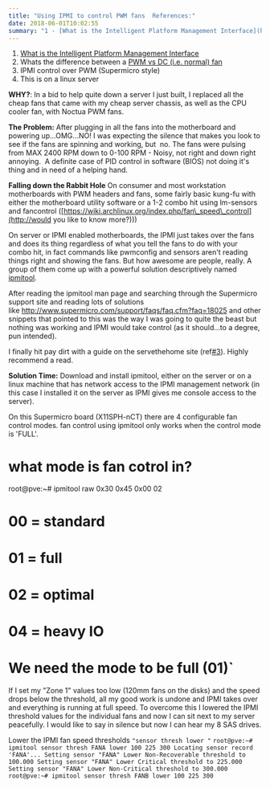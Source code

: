 ```yaml
---
title: "Using IPMI to control PWM fans	References:"
date: 2018-06-01T10:02:55
summary: "1 - [What is the Intelligent Platform Management Interface](https://en.wikipedia.org/wiki/Intelligent_Platform_Management_Interface) 2 - Whats the difference between a [PWM vs DC (i.e. normal) fan](http://www.tomshardware.com/answers/id-3151794/confused-pwm-mode-fans-asus-bios.html) 3 - IPMI control over PWM (Supermicro style)..."
---
```


1. [What is the Intelligent Platform Management Interface](https://en.wikipedia.org/wiki/Intelligent_Platform_Management_Interface)
2. Whats the difference between a [PWM vs DC (i.e. normal) fan](http://www.tomshardware.com/answers/id-3151794/confused-pwm-mode-fans-asus-bios.html)
3. IPMI control over PWM (Supermicro style)
4. This is on a linux server

**WHY?**:
In a bid to help quite down a server I just built, I replaced all the cheap fans that came with my cheap server chassis, as well as the CPU cooler fan, with Noctua PWM fans.

**The Problem:**
After plugging in all the fans into the motherboard and powering up...OMG...NO! I was expecting the silence that makes you look to see if the fans are spinning and working, but  no. The fans were pulsing from MAX 2400 RPM down to 0-100 RPM - Noisy, not right and down right annoying.  A definite case of PID control in software (BIOS) not doing it's thing and in need of a helping hand.

**Falling down the Rabbit Hole**
On consumer and most workstation motherboards with PWM headers and fans, some fairly basic kung-fu with either the motherboard utility software or a 1-2 combo hit using lm-sensors and fancontrol ([https://wiki.archlinux.org/index.php/fan\_speed\_control](http://would you like to know more?)))

On server or IPMI enabled motherboards, the IPMI just takes over the fans and does its thing regardless of what you tell the fans to do with your combo hit, in fact commands like pwmconfig and sensors aren't reading things right and showing the fans. But how awesome are people, really. A group of them come up with a powerful solution descriptively named [ipmitool](https://github.com/ipmitool/ipmitool).

After reading the ipmitool man page and searching through the Supermicro support site and reading lots of solutions like <http://www.supermicro.com/support/faqs/faq.cfm?faq=18025> and other snippets that pointed to this was the way I was going to quite the beast but nothing was working and IPMI would take control (as it should...to a degree, pun intended).

I finally hit pay dirt with a guide on the servethehome site (ref[#3](https://forums.servethehome.com/index.php?resources/supermicro-x9-x10-x11-fan-speed-control.20/)). Highly recommend a read.

**Solution Time:**
Download and install ipmitool, either on the server or on a linux machine that has network access to the IPMI management network (in this case I installed it on the server as IPMI gives me console access to the server).

On this Supermicro board (X11SPH-nCT) there are 4 configurable fan control modes. fan control using ipmitool only works when the control mode is 'FULL'.

# what mode is fan cotrol in?

root@pve:~# ipmitool raw 0x30 0x45 0x00
02

# 00 = standard

# 01 = full

# 02 = optimal

# 04 = heavy IO

# We need the mode to be full (01)`

If I set my "Zone 1" values too low (120mm fans on the disks) and the speed drops below the threshold, all my good work is undone and IPMI takes over and everything is running at full speed. To overcome this I lowered the IPMI threshold values for the individual fans and now I can sit next to my server peacefully. I would like to say in silence but now I can hear my 8 SAS drives.

Lower the IPMI fan speed thresholds
`"sensor thresh lower "`
`root@pve:~# ipmitool sensor thresh FANA lower 100 225 300
Locating sensor record 'FANA'...
Setting sensor "FANA" Lower Non-Recoverable threshold to 100.000
Setting sensor "FANA" Lower Critical threshold to 225.000
Setting sensor "FANA" Lower Non-Critical threshold to 300.000
root@pve:~# ipmitool sensor thresh FANB lower 100 225 300`

